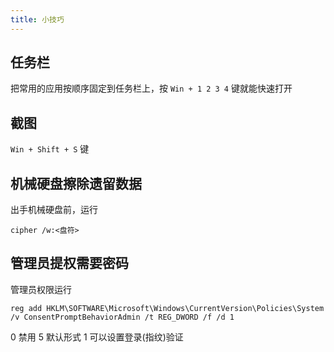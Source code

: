 ```yaml
---
title: 小技巧
---
```


## 任务栏

把常用的应用按顺序固定到任务栏上，按 `Win + 1 2 3 4` 键就能快速打开

## 截图

`Win + Shift + S` 键

## 机械硬盘擦除遗留数据

出手机械硬盘前，运行

    cipher /w:<盘符>

## 管理员提权需要密码

管理员权限运行

    reg add HKLM\SOFTWARE\Microsoft\Windows\CurrentVersion\Policies\System /v ConsentPromptBehaviorAdmin /t REG_DWORD /f /d 1

0 禁用
5 默认形式
1 可以设置登录(指纹)验证
